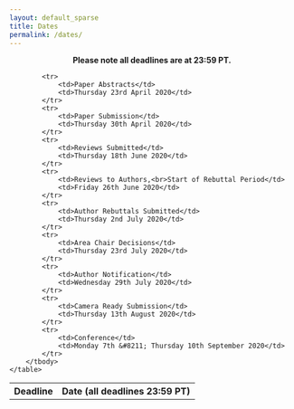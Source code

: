 ```yaml
---
layout: default_sparse
title: Dates
permalink: /dates/
---
```


<p align="center"><strong>
            Please note all deadlines are at 23:59 PT.
        </strong></p>

<div class="row pl-2 pr-2 pt-2 pb-2 mx-auto justify-content-center">
<table class="table table-striped table-bordered" style="max-width: 750px;">
  <!--<thead>
    <tr>
      <th scope="col">#</th>
      <th scope="col">First</th>
      <th scope="col">Last</th>
      <th scope="col">Handle</th>
    </tr>
  </thead>-->
  <tbody>
    <tr><th scope="row">Deadline</th>
        <th scope="row">Date (all deadlines 23:59 PT)</th></tr>

            <tr>
                <td>Paper Abstracts</td>
                <td>Thursday 23rd April 2020</td>
            </tr>
            <tr>
                <td>Paper Submission</td>
                <td>Thursday 30th April 2020</td>
            </tr>
            <tr>
                <td>Reviews Submitted</td>
                <td>Thursday 18th June 2020</td>
            </tr>
            <tr>
                <td>Reviews to Authors,<br>Start of Rebuttal Period</td>
                <td>Friday 26th June 2020</td>
            </tr>
            <tr>
                <td>Author Rebuttals Submitted</td>
                <td>Thursday 2nd July 2020</td>
            </tr>
            <tr>
                <td>Area Chair Decisions</td>
                <td>Thursday 23rd July 2020</td>
            </tr>
            <tr>
                <td>Author Notification</td>
                <td>Wednesday 29th July 2020</td>
            </tr>
            <tr>
                <td>Camera Ready Submission</td>
                <td>Thursday 13th August 2020</td>
            </tr>
            <tr>
                <td>Conference</td>
                <td>Monday 7th &#8211; Thursday 10th September 2020</td>
            </tr>
        </tbody>
    </table>
</div>

